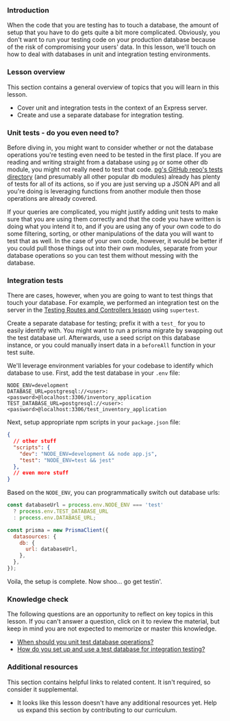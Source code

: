 ### Introduction

When the code that you are testing has to touch a database, the amount of setup that you have to do gets quite a bit more complicated. Obviously, you don't want to run your testing code on your production database because of the risk of compromising your users' data. In this lesson, we'll touch on how to deal with databases in unit and integration testing environments.

### Lesson overview

This section contains a general overview of topics that you will learn in this lesson.

- Cover unit and integration tests in the context of an Express server.
- Create and use a separate database for integration testing.

### Unit tests - do you even need to?

Before diving in, you might want to consider whether or not the database operations you're testing even need to be tested in the first place. If you are reading and writing straight from a database using `pg` or some other db module, you might not really need to test that code. [pg's GitHub repo's tests directory](https://github.com/brianc/node-postgres/tree/master/packages/pg/test) (and presumably all other popular db modules) already has plenty of tests for all of its actions, so if you are just serving up a JSON API and all you're doing is leveraging functions from another module then those operations are already covered.

If your queries are complicated, you might justify adding unit tests to make sure that you are using them correctly and that the code you have written is doing what you intend it to, and if you are using any of your own code to do some filtering, sorting, or other manipulations of the data you will want to test that as well.  In the case of your own code, however, it would be better if you could pull those things out into their own modules, separate from your database operations so you can test them without messing with the database.

### Integration tests

There are cases, however, when you are going to want to test things that touch your database. For example, we performed an integration test on the server in the [Testing Routes and Controllers lesson](https://www.theodinproject.com/lessons/nodejs-testing-routes-and-controllers) using `supertest`.

Create a separate database for testing; prefix it with a `test_` for you to easily identify with. You might want to run a prisma migrate by swapping out the test database url. Afterwards, use a seed script on this database instance, or you could manually insert data in a `beforeAll` function in your test suite.

We'll leverage environment variables for your codebase to identify which database to use. First, add the test database in your `.env` file:

```properties
NODE_ENV=development
DATABASE_URL=postgresql://<user>:<password>@localhost:3306/inventory_application
TEST_DATABASE_URL=postgresql://<user>:<password>@localhost:3306/test_inventory_application
```

Next, setup appropriate npm scripts in your `package.json` file:

```json
{
  // other stuff
  "scripts": {
    "dev": "NODE_ENV=development && node app.js",
    "test": "NODE_ENV=test && jest"
  },
  // even more stuff
}
```

Based on the `NODE_ENV`, you can programmatically switch out database urls:

```javascript
const databaseUrl = process.env.NODE_ENV === 'test'
  ? process.env.TEST_DATABASE_URL
  : process.env.DATABASE_URL;

const prisma = new PrismaClient({
  datasources: {
    db: {
      url: databaseUrl,
    },
  },
});

```

Voila, the setup is complete. Now shoo... go get testin'.

### Knowledge check

The following questions are an opportunity to reflect on key topics in this lesson. If you can't answer a question, click on it to review the material, but keep in mind you are not expected to memorize or master this knowledge.

- [When should you unit test database operations?](#unit-tests-do-you-even-need-to)
- [How do you set up and use a test database for integration testing?](#integration-tests)

### Additional resources

This section contains helpful links to related content. It isn't required, so consider it supplemental.

- It looks like this lesson doesn't have any additional resources yet. Help us expand this section by contributing to our curriculum.
